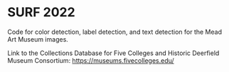 # SURF 2022

Code for color detection, label detection, and text detection for the Mead Art Museum images.

Link to the Collections Database for Five Colleges and Historic Deerfield Museum Consortium:
https://museums.fivecolleges.edu/




 